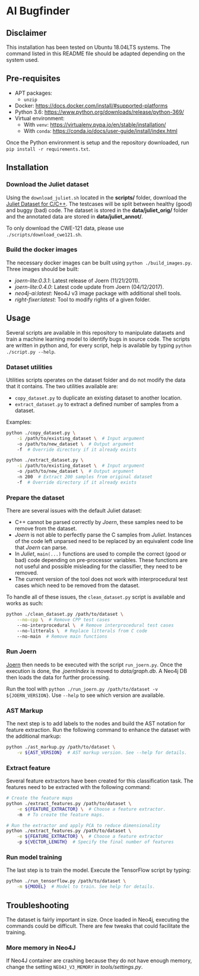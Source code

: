 # AI Bugfinder

## Disclaimer

This installation has been tested on Ubuntu 18.04LTS systems. The command
listed in this README file should be adapted depending on the system used.

## Pre-requisites 

* APT packages:
    * `unzip`
* Docker: https://docs.docker.com/install/#supported-platforms
* Python 3.6: https://www.python.org/downloads/release/python-369/
* Virtual environment:
	* With `venv`: https://virtualenv.pypa.io/en/stable/installation/
	* With `conda`: https://conda.io/docs/user-guide/install/index.html
	
Once the Python environment is setup and the repository downloaded, run 
`pip install -r requirements.txt`.

## Installation

### Download the Juliet dataset

Using the `download_juliet.sh` located in the **scripts/** folder, download the 
[Juliet Dataset for C/C++](https://samate.nist.gov/SRD/testsuite.php). The 
testcases will be split between healthy (good) and buggy (bad) code. The 
dataset is stored in the **data/juliet_orig/** folder and the annotated data 
are stored in **data/juliet_annot/**.

To only download the CWE-121 data, please use `./scripts/download_cwe121.sh`.

### Build the docker images

The necessary docker images can be built using `python ./build_images.py`.
Three images should be built:
* *joern-lite:0.3.1*: Latest release of Joern (11/21/2011).
* *joern-lite:0.4.0*: Latest code update from Joern (04/12/2017).
* *neo4j-ai:latest*: Neo4J v3 image package with additional shell tools.
* *right-fixer:latest*: Tool to modify rights of a given folder.

## Usage

Several scripts are available in this repository to manipulate datasets and
train a machine learning model to identify bugs in source code. The scripts are
written in python and, for every script, help is available by typing 
`python ./script.py --help`.

### Dataset utilities

Utilities scripts operates on the dataset folder and do not modify the data 
that it contains. The two utilities available are:
* `copy_dataset.py` to duplicate an existing dataset to another location.
* `extract_dataset.py` to extract a defined number of samples from a dataset.

Examples:
```bash
python ./copy_dataset.py \
    -i /path/to/existing_dataset \  # Input argument
    -o /path/to/new_dataset \  # Output argument
    -f  # Override directory if it already exists

python ./extract_dataset.py \
    -i /path/to/existing_dataset \  # Input argument
    -o /path/to/new_dataset \  # Output argument
    -n 200  # Extract 200 samples from original dataset
    -f  # Override directory if it already exists
```

### Prepare the dataset

There are several issues with the default Juliet dataset:
* C++ cannot be parsed correctly by *Joern*, these samples need to be remove 
from the dataset.
* *Joern* is not able to perfectly parse the C samples from *Juliet*. Instances 
of the code left unparsed need to be replaced by an equivalent code line that 
*Joern* can parse.
* In *Juliet*, `main(...)` functions are used to compile the correct (good or 
bad) code depending on pre-processor variables. These functions are not useful
and possible misleading for the classifier, they need to be removed.
* The current version of the tool does not work with interprocedural test 
cases which need to be removed from the dataset.

To handle all of these issues, the `clean_dataset.py` script is available and
works as such:
```bash
python ./clean_dataset.py /path/to/dataset \
    --no-cpp \  # Remove CPP test cases
    --no-interprocedural \  # Remove interprocedural test cases
    --no-litterals \  # Replace litterals from C code
    --no-main  # Remove main functions
```

### Run Joern

[Joern](http://mlsec.org/joern/index.shtml) then needs to be executed with the
script `run_joern.py`. Once the execution is done, the  *.joernIndex* is 
moved to *data/graph.db*. A Neo4j DB then loads the data for further 
processing.

Run the tool with `python ./run_joern.py /path/to/dataset -v ${JOERN_VERSION}`.
Use `--help` to see which version are available.

### AST Markup

The next step is to add labels to the nodes and build the AST notation for 
feature extraction. Run the following command to enhance the dataset with the
additional markup:
```bash
python ./ast_markup.py /path/to/dataset \
    -v ${AST_VERSION}  # AST markup version. See --help for details.
```

### Extract feature

Several feature extractors have been created for this classification task. The 
features need to be extracted with the following command:
```bash
# Create the feature maps
python ./extract_features.py /path/to/dataset \
    -e ${FEATURE_EXTRACTOR} \  # Choose a feature extractor.
    -m  # To create the feature maps.

# Run the extractor and apply PCA to reduce dimensionality
python ./extract_features.py /path/to/dataset \
    -e ${FEATURE_EXTRACTOR} \  # Choose a feature extractor
    -p ${VECTOR_LENGTH}  # Specify the final number of features
``` 

### Run model training

The last step is to train the model. Execute the TensorFlow script by typing:
```bash
python ./run_tensorflow.py /path/to/dataset \
    -m ${MODEL}  # Model to train. See help for details.
```

## Troubleshooting

The dataset is fairly important in size. Once loaded in Neo4j, executing the 
commands could be difficult. There are few tweaks that could facilitate the
training.

### More memory in Neo4J

If Neo4J container are crashing because they do not have enough memory, change
the setting `NEO4J_V3_MEMORY` in *tools/settings.py*.
